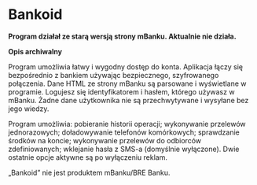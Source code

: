 # Bankoid

**Program działał ze starą wersją strony mBanku. Aktualnie nie działa.**

**Opis archiwalny**

Program umożliwia łatwy i wygodny dostęp do konta. Aplikacja łączy się bezpośrednio z bankiem używając bezpiecznego, szyfrowanego połączenia. Dane HTML ze strony mBanku są parsowane i wyświetlane w programie. Logujesz się identyfikatorem i hasłem, którego używasz w mBanku. Żadne dane użytkownika nie są przechwytywane i wysyłane bez jego wiedzy.

Program umożliwia: pobieranie historii operacji; wykonywanie przelewów jednorazowych; doładowywanie telefonów komórkowych; sprawdzanie środków na koncie; wykonywanie przelewów do odbiorców zdefiniowanych; wklejanie hasła z SMS-a (domyślnie wyłączone). Dwie ostatnie opcje aktywne są po wyłączeniu reklam.

„Bankoid” nie jest produktem mBanku/BRE Banku.

